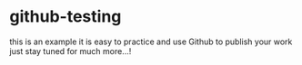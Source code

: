 # github-testing
this is an example
it is easy to practice and use Github to publish your work
just stay tuned for much more...!
